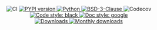 
[//]: # (<p align="center">)

[//]: # (   <a href="https://github.com/durandtibo/meteor/actions">)

[//]: # (      <img alt="CI" src="https://github.com/durandtibo/meteor/workflows/CI/badge.svg?event=push&branch=main">)

[//]: # (   </a>)

[//]: # (    <a href="https://pypi.org/project/gravitorch/">)

[//]: # (      <img alt="PYPI version" src="https://img.shields.io/pypi/v/gravitorch">)

[//]: # (    </a>)

[//]: # (   <a href="https://pypi.org/project/gravitorch/">)

[//]: # (      <img alt="Python" src="https://img.shields.io/pypi/pyversions/gravitorch.svg">)

[//]: # (   </a>)

[//]: # (   <a href="https://opensource.org/licenses/BSD-3-Clause">)

[//]: # (      <img alt="BSD-3-Clause" src="https://img.shields.io/pypi/l/gravitorch">)

[//]: # (   </a>)

[//]: # (   <a href="https://codecov.io/gh/durandtibo/meteor">)

[//]: # (      <img alt="Codecov" src="https://codecov.io/gh/durandtibo/meteor/branch/main/graph/badge.svg">)

[//]: # (   </a>)

[//]: # (   <a href="https://github.com/psf/black">)

[//]: # (     <img  alt="Code style: black" src="https://img.shields.io/badge/code%20style-black-000000.svg">)

[//]: # (   </a>)

[//]: # (   <a href="https://google.github.io/styleguide/pyguide.html#s3.8-comments-and-docstrings">)

[//]: # (     <img  alt="Doc style: google" src="https://img.shields.io/badge/%20style-google-3666d6.svg">)

[//]: # (   </a>)

[//]: # (   <br/>)

[//]: # (</p>)


<p align="center">
    <a>
        <img alt="CI" src="https://github.com/durandtibo/meteor/workflows/CI/badge.svg?event=push&branch=main">
    </a>
    <a href="https://pypi.org/project/gravitorch/">
        <img alt="PYPI version" src="https://img.shields.io/pypi/v/gravitorch">
    </a>
    <a href="https://pypi.org/project/gravitorch/">
        <img alt="Python" src="https://img.shields.io/pypi/pyversions/gravitorch.svg">
    </a>
    <a href="https://opensource.org/licenses/BSD-3-Clause">
        <img alt="BSD-3-Clause" src="https://img.shields.io/pypi/l/gravitorch">
    </a>
    <a>
        <img alt="Codecov" src="https://codecov.io/gh/durandtibo/meteor/branch/main/graph/badge.svg">
    </a>
    <a href="https://github.com/psf/black">
        <img  alt="Code style: black" src="https://img.shields.io/badge/code%20style-black-000000.svg">
    </a>
    <a href="https://google.github.io/styleguide/pyguide.html#s3.8-comments-and-docstrings">
        <img  alt="Doc style: google" src="https://img.shields.io/badge/%20style-google-3666d6.svg">
    </a>
    <br/>
    <a href="https://pepy.tech/project/gravitorch">
        <img  alt="Downloads" src="https://static.pepy.tech/badge/gravitorch">
    </a>
    <a href="https://pepy.tech/project/gravitorch">
        <img  alt="Monthly downloads" src="https://static.pepy.tech/badge/gravitorch/month">
    </a>
   <br/>
</p>
